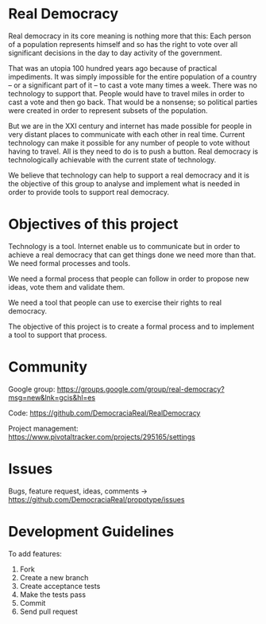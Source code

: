 Real Democracy
===========================                                                     

Real democracy in its core meaning is nothing more that this: Each person of a population represents himself and so has the right to vote over all significant decisions in the day to day activity of the government. 

That was an utopia 100 hundred years ago because of practical impediments. It was simply impossible for the entire population of a country – or a significant part of it – to cast a vote many times a week. There was no technology to support that. People would have to travel miles in order to cast a vote and then go back. That would be a nonsense; so political parties were created in order to represent subsets of the population.

But we are in the XXI century and internet has made possible for people in very distant places to communicate with each other in real time. Current technology can make it possible for any number of people to vote without having to travel. All is they need to do is to push a button. Real democracy is technologically achievable with the current state of technology. 

We believe that technology can help to support a real democracy and it is the objective of this group to analyse and implement what is needed in order to provide tools to support real democracy.

Objectives of this project
===========================

Technology is a tool. Internet enable us to communicate but in order to achieve a real democracy that can get things done we need more than that. We need formal processes and tools.

We need a formal process that people can follow in order to propose new ideas, vote them and validate them.

We need a tool that people can use to exercise their rights to real democracy.

The objective of this project is to create a formal process and to implement a tool to support that process.
                                                                                                            
Community
==========================
                                                       
Google group:
https://groups.google.com/group/real-democracy?msg=new&lnk=gcis&hl=es
                                               
Code:
https://github.com/DemocraciaReal/RealDemocracy

Project management:
https://www.pivotaltracker.com/projects/295165/settings

Issues
========================== 

Bugs, feature request, ideas, comments -> https://github.com/DemocraciaReal/propotype/issues

Development Guidelines
==========================

To add features: 

1. Fork
2. Create a new branch
3. Create acceptance tests
4. Make the tests pass
5. Commit
6. Send pull request
